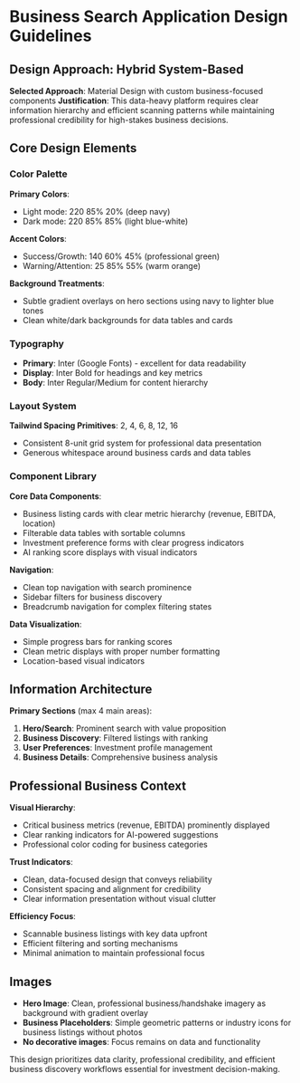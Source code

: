 # Business Search Application Design Guidelines

## Design Approach: Hybrid System-Based
**Selected Approach**: Material Design with custom business-focused components
**Justification**: This data-heavy platform requires clear information hierarchy and efficient scanning patterns while maintaining professional credibility for high-stakes business decisions.

## Core Design Elements

### Color Palette
**Primary Colors**:
- Light mode: 220 85% 20% (deep navy)
- Dark mode: 220 85% 85% (light blue-white)

**Accent Colors**:
- Success/Growth: 140 60% 45% (professional green)
- Warning/Attention: 25 85% 55% (warm orange)

**Background Treatments**:
- Subtle gradient overlays on hero sections using navy to lighter blue tones
- Clean white/dark backgrounds for data tables and cards

### Typography
- **Primary**: Inter (Google Fonts) - excellent for data readability
- **Display**: Inter Bold for headings and key metrics
- **Body**: Inter Regular/Medium for content hierarchy

### Layout System
**Tailwind Spacing Primitives**: 2, 4, 6, 8, 12, 16
- Consistent 8-unit grid system for professional data presentation
- Generous whitespace around business cards and data tables

### Component Library

**Core Data Components**:
- Business listing cards with clear metric hierarchy (revenue, EBITDA, location)
- Filterable data tables with sortable columns
- Investment preference forms with clear progress indicators
- AI ranking score displays with visual indicators

**Navigation**:
- Clean top navigation with search prominence
- Sidebar filters for business discovery
- Breadcrumb navigation for complex filtering states

**Data Visualization**:
- Simple progress bars for ranking scores
- Clean metric displays with proper number formatting
- Location-based visual indicators

## Information Architecture

**Primary Sections** (max 4 main areas):
1. **Hero/Search**: Prominent search with value proposition
2. **Business Discovery**: Filtered listings with ranking
3. **User Preferences**: Investment profile management
4. **Business Details**: Comprehensive business analysis

## Professional Business Context

**Visual Hierarchy**: 
- Critical business metrics (revenue, EBITDA) prominently displayed
- Clear ranking indicators for AI-powered suggestions
- Professional color coding for business categories

**Trust Indicators**:
- Clean, data-focused design that conveys reliability
- Consistent spacing and alignment for credibility
- Clear information presentation without visual clutter

**Efficiency Focus**:
- Scannable business listings with key data upfront
- Efficient filtering and sorting mechanisms
- Minimal animation to maintain professional focus

## Images
- **Hero Image**: Clean, professional business/handshake imagery as background with gradient overlay
- **Business Placeholders**: Simple geometric patterns or industry icons for business listings without photos
- **No decorative images**: Focus remains on data and functionality

This design prioritizes data clarity, professional credibility, and efficient business discovery workflows essential for investment decision-making.